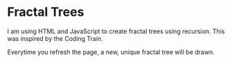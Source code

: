 # Fractal Trees
I am using HTML and JavaScript to create fractal trees using recursion. This was inspired by the Coding Train.

Everytime you refresh the page, a new, unique fractal tree will be drawn.
